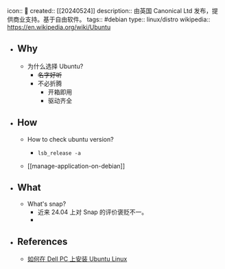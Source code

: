 icon:: 🐧
created:: [[20240524]]
description:: 由英国 Canonical Ltd 发布，提供商业支持。基于自由软件。
tags:: #debian 
type:: linux/distro
wikipedia:: https://en.wikipedia.org/wiki/Ubuntu

- ## Why
  - 为什么选择 Ubuntu?
    - ~~名字好听~~
    - 不必折腾
      - 开箱即用
      - 驱动齐全
- ## How
  - How to check ubuntu version?
    - ```shell
      lsb_release -a
      ```
  - [[manage-application-on-debian]]
- ## What
  - What's snap?
    - 近来 24.04 上对 Snap 的评价褒贬不一。
    -
- ## References
  - [如何在 Dell PC 上安装 Ubuntu Linux](https://www.dell.com/support/kbdoc/zh-cn/000131655/%E5%A6%82%E4%BD%95%E5%9C%A8-dell-pc-%E4%B8%8A%E5%AE%89%E8%A3%85-ubuntu-linux)